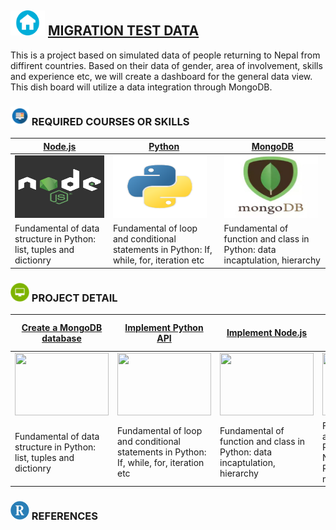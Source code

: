 ##  <img src = "sample/home.png" width="55" height="40" /> [MIGRATION TEST DATA](https://npdatax.github.io/migration)

This is a project based on simulated data of people returning to Nepal from diffirent countries. Based on their data of gender, area of involvement, skills and experience etc, we will create a dashboard for the general data view. This dish board will utilize a data integration through MongoDB.


###  <img src = "sample/lecture.png" width="30" height="30" />  REQUIRED COURSES OR SKILLS

|  [Node.js](intro/1.1.DataStructure.md)  | [Python](intro/2/1.2.LoopsAndConditions.md) | [MongoDB](intro/3/1.3.FunctionAndClass.md)  | 
| --- | --- | --- | 
|<img src = "sample/node.jpg" width="150" height="100" /> | <img src = "sample/python.png" width="150" height="100" />  |<img src = "sample/mongo.png" width="150" height="100" /> |
| Fundamental of data structure in Python: list, tuples and dictionry | Fundamental of loop and conditional statements in Python: If, while, for, iteration etc | Fundamental of function and class in Python: data incaptulation, hierarchy | 


### <img src = "sample/project.png" width="30" height="30" />  PROJECT DETAIL

| [Create a MongoDB database](intro/4/1.4.Project-RandomWalk.md)  | [Implement Python API](intro/5/1.5.Project-Diffusion.md) | [Implement Node.js](intro/2/1.2.LoopsAndConditions.md)  | [Create Data visualization dashboard](intro/3/1.3.FunctionAndClass.md) |
| --- | --- | --- | --- |
|<img src = "intro/4/output_22_0.png" width="150" height="100" /> | <img src = "intro/5/output_20_0.png" width="150" height="100" />  |<img src = "intro/2/output_34_0.png" width="150" height="100" /> | <img src = "https://anmolkoul.files.wordpress.com/2015/07/gridpreview.gif" width="150" height="100" />| 
| Fundamental of data structure in Python: list, tuples and dictionry | Fundamental of loop and conditional statements in Python: If, while, for, iteration etc | Fundamental of function and class in Python: data incaptulation, hierarchy | Fundamental of advanced library in Python: Numpy(Algebra), Pandas(dataframe), matplotlib(plot) |


### <img src = "sample/R.png" width="30" height="30" /> REFERENCES

